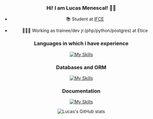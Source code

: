<center>

### Hi! I am Lucas Menescal!  👋🤖
 - 📚 Student at [IFCE](https://ifce.edu.br/)

 - 🧑🏻‍💻 Working as trainee/dev jr.(php/python/postgres) at Etice


### Languages in which i have experience
[![My Skills](https://skillicons.dev/icons?i=html,js,css,php,tailwindcss,react)](https://skillicons.dev)

### Databases and ORM
[![My Skills](https://skillicons.dev/icons?i=postgres,mysql,redis)](https://skillicons.dev)

### Documentation 
[![My Skills](https://skillicons.dev/icons?i=postman)](https://skillicons.dev)





![Lucas's GitHub stats](https://github-readme-stats.vercel.app/api?username=lucasmenescal&show_icons=true&count_private=true)

</center>
